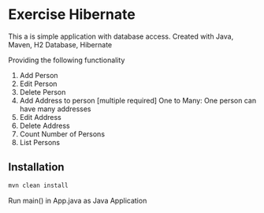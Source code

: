 # Exercise Hibernate

This a is simple application with database access.
Created with Java, Maven, H2 Database, Hibernate

Providing the following functionality
1. Add Person 
2. Edit Person 
3. Delete Person 
4. Add Address to person [multiple required] 
One to Many: One person can have many addresses
5. Edit Address 
6. Delete Address 
7. Count Number of Persons
8. List Persons



## Installation

```bash
mvn clean install
```
Run main() in App.java as Java Application